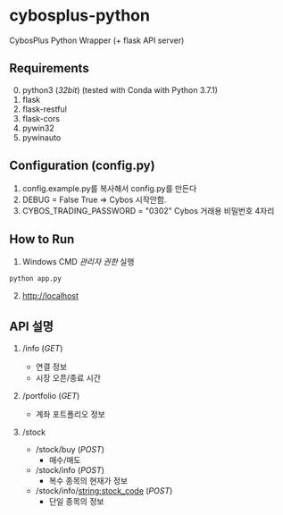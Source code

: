# cybosplus-python
CybosPlus Python Wrapper (+ flask API server)

## Requirements
0. python3 (*32bit*) (tested with Conda with Python 3.7.1)
1. flask
2. flask-restful
3. flask-cors
4. pywin32
5. pywinauto

## Configuration (config.py)
1. config.example.py를 복사해서 config.py를 만든다
2. DEBUG = False
    True => Cybos 시작안함.
3. CYBOS_TRADING_PASSWORD = "0302"
    Cybos 거래용 비밀번호 4자리
    
## How to Run
1. Windows CMD *관리자 권한* 실행
```cmd
python app.py
```
2. [http://localhost](http://localhost)

## API 설명
1. /info (*GET*)
    - 연결 정보
    - 시장 오픈/종료 시간
    
2. /portfolio (*GET*)
    - 계좌 포트폴리오 정보

3. /stock
    - /stock/buy (*POST*)
        - 매수/매도
    - /stock/info (*POST*)
        - 복수 종목의 현재가 정보
    - /stock/info/<string:stock_code> (*POST*)
        - 단일 종목의 정보
        
 

